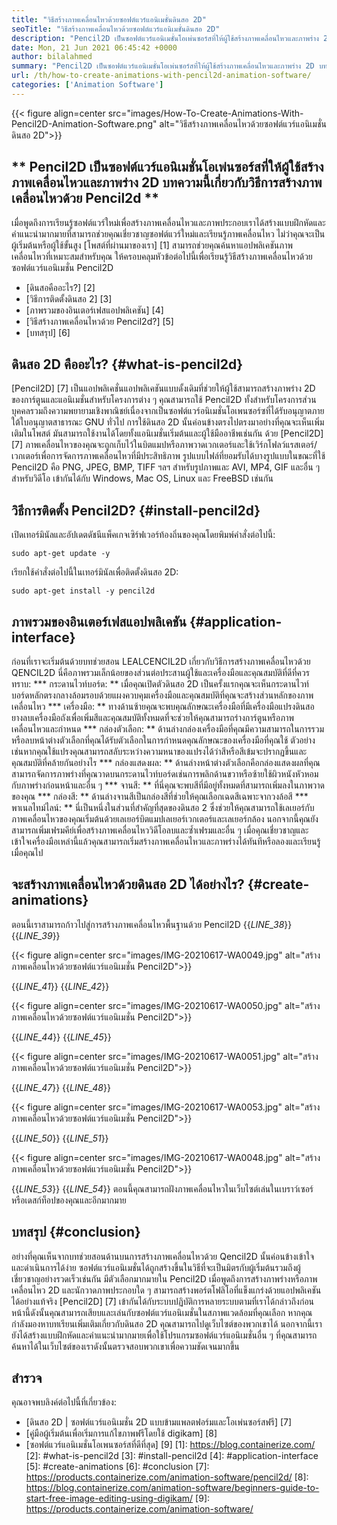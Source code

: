 ```yaml
---
title: "วิธีสร้างภาพเคลื่อนไหวด้วยซอฟต์แวร์แอนิเมชั่นดินสอ 2D" 
seoTitle: "วิธีสร้างภาพเคลื่อนไหวด้วยซอฟต์แวร์แอนิเมชั่นดินสอ 2D" 
description: "Pencil2D เป็นซอฟต์แวร์แอนิเมชั่นโอเพ่นซอร์สที่ให้ผู้ใช้สร้างภาพเคลื่อนไหวและภาพร่าง 2D บทความนี้เกี่ยวกับวิธีการสร้างแอนิเมชั่นด้วย Pencil2D" 
date: Mon, 21 Jun 2021 06:45:42 +0000
author: bilalahmed
summary: "Pencil2D เป็นซอฟต์แวร์แอนิเมชั่นโอเพ่นซอร์สที่ให้ผู้ใช้สร้างภาพเคลื่อนไหวและภาพร่าง 2D บทความนี้เกี่ยวกับวิธีการสร้างแอนิเมชั่นด้วย Pencil2D" 
url: /th/how-to-create-animations-with-pencil2d-animation-software/
categories: ['Animation Software']
---
```


{{< figure align=center src="images/How-To-Create-Animations-With-Pencil2D-Animation-Software.png" alt="วิธีสร้างภาพเคลื่อนไหวด้วยซอฟต์แวร์แอนิเมชั่นดินสอ 2D">}}


## ** Pencil2D เป็นซอฟต์แวร์แอนิเมชั่นโอเพ่นซอร์สที่ให้ผู้ใช้สร้างภาพเคลื่อนไหวและภาพร่าง 2D บทความนี้เกี่ยวกับวิธีการสร้างภาพเคลื่อนไหวด้วย Pencil2d **
เมื่อพูดถึงการเรียนรู้ซอฟต์แวร์ใหม่เพื่อสร้างภาพเคลื่อนไหวและภาพประกอบเราได้สร้างแบบฝึกหัดและคำแนะนำมากมายที่สามารถช่วยคุณเชี่ยวชาญซอฟต์แวร์ใหม่และเรียนรู้ภาพเคลื่อนไหว ไม่ว่าคุณจะเป็นผู้เริ่มต้นหรือผู้ใช้ขั้นสูง [โพสต์ที่ผ่านมาของเรา] [1] สามารถช่วยคุณค้นหาแอปพลิเคชันภาพเคลื่อนไหวที่เหมาะสมสำหรับคุณ ให้ครอบคลุมหัวข้อต่อไปนี้เพื่อเรียนรู้วิธีสร้างภาพเคลื่อนไหวด้วยซอฟต์แวร์แอนิเมชั่น Pencil2D
  * [ดินสอคืออะไร?] [2]
  * [วิธีการติดตั้งดินสอ 2] [3]
  * [ภาพรวมของอินเตอร์เฟสแอปพลิเคชัน] [4]
  * [วิธีสร้างภาพเคลื่อนไหวด้วย Pencil2d?] [5]
  * [บทสรุป] [6]

## ดินสอ 2D คืออะไร? {#what-is-pencil2d}
[Pencil2D] [7] เป็นแอปพลิเคชั่นแอปพลิเคชันแบบดั้งเดิมที่ช่วยให้ผู้ใช้สามารถสร้างภาพร่าง 2D ของการ์ตูนและแอนิเมชั่นสำหรับโครงการต่าง ๆ คุณสามารถใช้ Pencil2D ทั้งสำหรับโครงการส่วนบุคคลรวมถึงความพยายามเชิงพาณิชย์เนื่องจากเป็นซอฟต์แวร์อนิเมชั่นโอเพนซอร์ซที่ได้รับอนุญาตภายใต้ใบอนุญาตสาธารณะ GNU ทั่วไป การใช้ดินสอ 2D นั้นค่อนข้างตรงไปตรงมาอย่างที่คุณจะเห็นเพิ่มเติมในโพสต์ มันสามารถใช้งานได้โดยทั้งแอนิเมชั่นเริ่มต้นและผู้ใช้มืออาชีพเช่นกัน
ด้วย [Pencil2D] [7] ภาพเคลื่อนไหวของคุณจะถูกเก็บไว้ในบิตแมปหรือภาพวาดเวกเตอร์และใช้เวิร์กโฟลว์แรสเตอร์/เวกเตอร์เพื่อการจัดการภาพเคลื่อนไหวที่มีประสิทธิภาพ รูปแบบไฟล์ที่ยอมรับได้บางรูปแบบในขณะที่ใช้ Pencil2D คือ PNG, JPEG, BMP, TIFF ฯลฯ สำหรับรูปภาพและ AVI, MP4, GIF และอื่น ๆ สำหรับวิดีโอ เข้ากันได้กับ Windows, Mac OS, Linux และ FreeBSD เช่นกัน

## วิธีการติดตั้ง Pencil2D? {#install-pencil2d}
เปิดเทอร์มินัลและอัปเดตดัชนีแพ็คเกจเซิร์ฟเวอร์ท้องถิ่นของคุณโดยพิมพ์คำสั่งต่อไปนี้:
```
sudo apt-get update -y

```
เรียกใช้คำสั่งต่อไปนี้ในเทอร์มินัลเพื่อติดตั้งดินสอ 2D:
```
sudo apt-get install -y pencil2d

```

## ภาพรวมของอินเตอร์เฟสแอปพลิเคชัน {#application-interface}
ก่อนที่เราจะเริ่มต้นด้วยบทช่วยสอน LEALCENCIL2D เกี่ยวกับวิธีการสร้างภาพเคลื่อนไหวด้วย QENCIL2D นี่คือภาพรวมเล็กน้อยของส่วนต่อประสานผู้ใช้และเครื่องมือและคุณสมบัติที่ดีที่ควรทราบ:
  *** กระดานไวท์บอร์ด: ** เมื่อคุณเปิดตัวดินสอ 2D เป็นครั้งแรกคุณจะเห็นกระดานไวท์บอร์ดหลักตรงกลางล้อมรอบด้วยแผงควบคุมเครื่องมือและคุณสมบัติที่คุณจะสร้างส่วนหลักของภาพเคลื่อนไหว
  *** เครื่องมือ: ** ทางด้านซ้ายคุณจะพบคุณลักษณะเครื่องมือที่มีเครื่องมือแปรงดินสอยางลบเครื่องมือถังเพื่อเพิ่มสีและคุณสมบัติทั้งหมดที่จะช่วยให้คุณสามารถร่างการ์ตูนหรือภาพเคลื่อนไหวและกำหนด
  *** กล่องตัวเลือก: ** ด้านล่างกล่องเครื่องมือที่คุณมีความสามารถในการรวมหรือลบหน้าต่างตัวเลือกที่คุณได้รับตัวเลือกในการกำหนดคุณลักษณะของเครื่องมือที่คุณใช้ ตัวอย่างเช่นหากคุณใช้แปรงคุณสามารถสลับระหว่างความหนาของแปรงได้ว่าสีหรือสีเข้มจะปรากฏขึ้นและคุณสมบัติที่คล้ายกันอย่างไร
  *** กล่องแสดงผล: ** ด้านล่างหน้าต่างตัวเลือกคือกล่องแสดงผลที่คุณสามารถจัดการภาพร่างที่คุณวาดบนกระดานไวท์บอร์ดเช่นการพลิกด้านขวาหรือซ้ายใช้ผิวหนังหัวหอมกับภาพร่างก่อนหน้าและอื่น ๆ
  *** จานสี: ** ที่นี่คุณจะพบสีที่มีอยู่ทั้งหมดที่สามารถเพิ่มลงในภาพวาดของคุณ
  *** กล่องสี: ** ด้านล่างจานสีเป็นกล่องสีที่ช่วยให้คุณเลือกเฉดสีเฉพาะจากวงล้อสี
  *** พาเนลไทม์ไลน์: ** นี่เป็นหนึ่งในส่วนที่สำคัญที่สุดของดินสอ 2 ซึ่งช่วยให้คุณสามารถใช้เลเยอร์กับภาพเคลื่อนไหวของคุณเริ่มต้นด้วยเลเยอร์บิตแมปเลเยอร์เวกเตอร์และเลเยอร์กล้อง นอกจากนี้คุณยังสามารถเพิ่มเฟรมคีย์เพื่อสร้างภาพเคลื่อนไหววิดีโอลบและซ้ำเฟรมและอื่น ๆ
เมื่อคุณเชี่ยวชาญและเข้าใจเครื่องมือเหล่านี้แล้วคุณสามารถเริ่มสร้างภาพเคลื่อนไหวและภาพร่างได้ทันทีหรือลองและเรียนรู้เมื่อคุณไป

## จะสร้างภาพเคลื่อนไหวด้วยดินสอ 2D ได้อย่างไร? {#create-animations}
ตอนนี้เราสามารถก้าวไปสู่การสร้างภาพเคลื่อนไหวพื้นฐานด้วย Pencil2D
{{_LINE_38_}}
{{_LINE_39_}}

{{< figure align=center src="images/IMG-20210617-WA0049.jpg" alt="สร้างภาพเคลื่อนไหวด้วยซอฟต์แวร์แอนิเมชั่น Pencil2D">}}

{{_LINE_41_}}
{{_LINE_42_}}

{{< figure align=center src="images/IMG-20210617-WA0050.jpg" alt="สร้างภาพเคลื่อนไหวด้วยซอฟต์แวร์แอนิเมชั่น Pencil2D">}}

{{_LINE_44_}}
{{_LINE_45_}}

{{< figure align=center src="images/IMG-20210617-WA0051.jpg" alt="สร้างภาพเคลื่อนไหวด้วยซอฟต์แวร์แอนิเมชั่น Pencil2D">}}

{{_LINE_47_}}
{{_LINE_48_}}

{{< figure align=center src="images/IMG-20210617-WA0053.jpg" alt="สร้างภาพเคลื่อนไหวด้วยซอฟต์แวร์แอนิเมชั่น Pencil2D">}}

{{_LINE_50_}}
{{_LINE_51_}}

{{< figure align=center src="images/IMG-20210617-WA0048.jpg" alt="สร้างภาพเคลื่อนไหวด้วยซอฟต์แวร์แอนิเมชั่น Pencil2D">}}

{{_LINE_53_}}
{{_LINE_54_}}
ตอนนี้คุณสามารถฝังภาพเคลื่อนไหวในเว็บไซต์เล่นในเบราว์เซอร์หรือเดสก์ท็อปของคุณและอีกมากมาย

## บทสรุป {#conclusion}
อย่างที่คุณเห็นจากบทช่วยสอนด้านบนการสร้างภาพเคลื่อนไหวด้วย Qencil2D นั้นค่อนข้างเข้าใจและดำเนินการได้ง่าย ซอฟต์แวร์แอนิเมชั่นได้ถูกสร้างขึ้นในวิธีที่จะเป็นมิตรกับผู้เริ่มต้นรวมถึงผู้เชี่ยวชาญอย่างรวดเร็วเช่นกัน มีตัวเลือกมากมายใน Pencil2D เมื่อพูดถึงการสร้างภาพร่างหรือภาพเคลื่อนไหว 2D และนักวาดภาพประกอบใด ๆ สามารถสร้างพอร์ตโฟลิโอที่แข็งแกร่งด้วยแอปพลิเคชันได้อย่างแท้จริง
[Pencil2D] [7] เข้ากันได้กับระบบปฏิบัติการหลายระบบตามที่เราได้กล่าวถึงก่อนหน้านี้ดังนั้นคุณสามารถเสียบและเล่นกับซอฟต์แวร์แอนิเมชั่นในสภาพแวดล้อมที่คุณเลือก หากคุณกำลังมองหาบทเรียนเพิ่มเติมเกี่ยวกับดินสอ 2D คุณสามารถไปดูเว็บไซต์ของพวกเขาได้ นอกจากนี้เรายังได้สร้างแบบฝึกหัดและคำแนะนำมากมายเพื่อใช้โปรแกรมซอฟต์แวร์แอนิเมชั่นอื่น ๆ ที่คุณสามารถค้นหาได้ในเว็บไซต์ของเราดังนั้นตรวจสอบพวกเขาเพื่อความชัดเจนมากขึ้น

## สำรวจ
คุณอาจพบลิงค์ต่อไปนี้ที่เกี่ยวข้อง:
  * [ดินสอ 2D | ซอฟต์แวร์แอนิเมชั่น 2D แบบข้ามแพลตฟอร์มและโอเพ่นซอร์สฟรี] [7]
  * [คู่มือผู้เริ่มต้นเพื่อเริ่มการแก้ไขภาพฟรีโดยใช้ digikam] [8]
  * [ซอฟต์แวร์แอนิเมชั่นโอเพนซอร์สที่ดีที่สุด] [9]
[1]: https://blog.containerize.com/
[2]: #what-is-pencil2d
[3]: #install-pencil2d
[4]: #application-interface
[5]: #create-animations
[6]: #conclusion
[7]: https://products.containerize.com/animation-software/pencil2d/
[8]: https://blog.containerize.com/animation-software/beginners-guide-to-start-free-image-editing-using-digikam/
[9]: https://products.containerize.com/animation-software/
